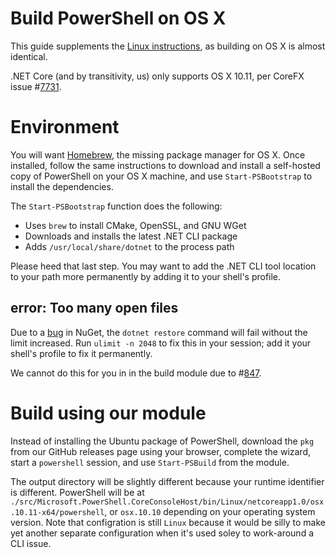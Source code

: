 Build PowerShell on OS X
========================

This guide supplements the [Linux instructions](./linux.md), as
building on OS X is almost identical.

.NET Core (and by transitivity, us) only supports OS X 10.11, per
CoreFX issue #[7731][].

[7731]: https://github.com/dotnet/corefx/issues/7731

Environment
===========

You will want [Homebrew](http://brew.sh/), the missing package manager
for OS X. Once installed, follow the same instructions to download and
install a self-hosted copy of PowerShell on your OS X machine, and use
`Start-PSBootstrap` to install the dependencies.

The `Start-PSBootstrap` function does the following:

- Uses `brew` to install CMake, OpenSSL, and GNU WGet
- Downloads and installs the latest .NET CLI package
- Adds `/usr/local/share/dotnet` to the process path

Please heed that last step. You may want to add the .NET CLI tool
location to your path more permanently by adding it to your shell's
profile.

error: Too many open files
--------------------------

Due to a [bug][809] in NuGet, the `dotnet restore` command will fail
without the limit increased. Run `ulimit -n 2048` to fix this in your
session; add it your shell's profile to fix it permanently.

We cannot do this for you in in the build module due to #[847][].

[809]: https://github.com/dotnet/cli/issues/809
[847]: https://github.com/PowerShell/PowerShell/issues/847

Build using our module
======================

Instead of installing the Ubuntu package of PowerShell, download the
`pkg` from our GitHub releases page using your browser, complete the
wizard, start a `powershell` session, and use `Start-PSBuild` from the
module.

The output directory will be slightly different because your runtime
identifier is different. PowerShell will be at
`./src/Microsoft.PowerShell.CoreConsoleHost/bin/Linux/netcoreapp1.0/osx.10.11-x64/powershell`,
or `osx.10.10` depending on your operating system version. Note that
configration is still `Linux` because it would be silly to make yet
another separate configuration when it's used soley to work-around a
CLI issue.
